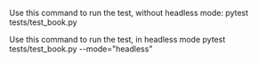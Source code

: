 Use this command to run the test, without headless mode:
pytest tests/test_book.py

Use this command to run the test, in headless mode
pytest tests/test_book.py --mode="headless"

